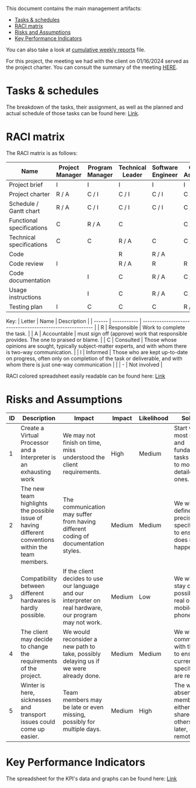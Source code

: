 This document contains the main management artifacts:
- [Tasks \& schedules](#tasks--schedules)
- [RACI matrix](#raci-matrix)
- [Risks and Assumptions](#risks-and-assumptions)
- [Key Performance Indicators](#key-performance-indicators)

You can also take a look at [cumulative weekly reports](weekly_reports/cumulative.md) file.

For this project, the meeting we had with the client on 01/16/2024 served as the project charter. You can consult the summary of the meeting [HERE](../communications/minutes_of_meeting_01_16_2024.pdf).

# Tasks & schedules

The breakdown of the tasks, their assignment, as well as the planned and actual schedule of those tasks can be found here:
[Link](https://docs.google.com/spreadsheets/d/1nawLT6dMtwPcFpHMa4k32Nxjinokl4ZmX4GMZl1Fatc/edit?usp=sharing).

# RACI matrix

The RACI matrix is as follows:

| Name                      | Project Manager | Program Manager | Technical Leader | Software Engineer | Quality Assurance | Client | Stakeholders |
| ------------------------- | --------------- | --------------- | ---------------- | ----------------- | ----------------- | ------ | ------------ |
| Project brief             | I               | I               | I                | I                 | I                 | R / A  | C            |
| Project charter           | R / A           | C / I           | C / I            | C / I             | C / I             | C      | C / I        |
| Schedule / Gantt chart    | R / A           | C / I           | C / I            | C / I             | C / I             |        | I            |
| Functional specifications | C               | R / A           | C                |                   | C / I             | C      | I            |
| Technical specifications  | C               | C               | R / A            | C                 | C / I             | C      | I            |
| Code                      |                 |                 | R                | R / A             |                   |        |              |
| Code review               | I               |                 | R / A            | R                 | R                 |        |              |
| Code documentation        |                 | I               | C                | R / A             | C / I             | I      |              |
| Usage instructions        |                 | I               | C                | R / A             | C / I             | I      |              |
| Testing plan              | I               | C               | C                | C                 | R / A             | I      |              |

Key:
| Letter | Name        | Description                                               |
| ------ | ----------- | --------------------------------------------------------- |
| R      | Responsible | Work to complete the task.                                        |
| A      | Accountable | must sign off (approve) work that responsible provides. The one to praised or blame. |
| C      | Consulted   | Those whose opinions are sought, typically subject-matter experts, and with whom there is two-way communication.                    |
| I      | Informed    | Those who are kept up-to-date on progress, often only on completion of the task or deliverable, and with whom there is just one-way communication                      |
|        | -           | Not involved                                              |

RACI colored spreadsheet easily readable can be found here: [Link](https://docs.google.com/spreadsheets/d/17-31PYeuYhOWX956qyZJER-_5GFUCzEy7xImLAHIEhA/edit?usp=sharing)

# Risks and Assumptions

| ID  | Description                                                                   | Impact                                                                                     | Impact | Likelihood | Solution                                                                                                          |
| --- | ----------------------------------------------------------------------------- | ------------------------------------------------------------------------------------------ | ------ | ---------- | ----------------------------------------------------------------------------------------------------------------- |
| 1   | Create a Virtual Processor and a Interpreter is an exhausting work                     | We may not finish on time, miss understood the client requirements.                                    | High   | Medium     | Start with the most simple and fundamental tasks and go to more detailed ones.    |
| 2   | The new team highlights the possible issue of having different conventions within the team members.                                 | The communication may suffer from  having different coding of documentation styles.                       | Medium | Medium     | We will define precise specifications to ensure this does not happen.                                             |
| 3   | Compatibility between different hardwares is hardly possible.                  | If the client decides to use our language and our interpreter on real hardware, our program may not work.                  | Medium | Low        | We will try to stay closer as possible to a real old mobile phone.                                                        |
| 4   | The client may decide to change the requirements of the project.              | We would reconsider a new path to take, possibly delaying us if we were already done. | Medium | Medium     | We will often communicate with the client to ensure the current specifications are relatable. |
| 5   | Winter is here, sicknesses and transport issues could come up easier. | Team members may be late or even missing, possibly for multiple days.                      | Medium | High       | The work of absent members will either be shared to others, done later, or done remotely.                          |


# Key Performance Indicators

The spreadsheet for the KPI's data and graphs can be found here: [Link](https://docs.google.com/spreadsheets/d/13n8fdWMEYFlJKhJ_OWILYcpX_c6CvLBpt4ebboLiU18/edit?usp=sharing)